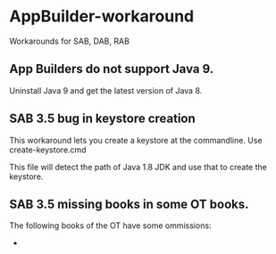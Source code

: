 # AppBuilder-workaround
Workarounds for SAB, DAB, RAB

## App Builders do not support Java 9.

Uninstall Java 9 and get the latest version of Java 8.

## SAB 3.5 bug in keystore creation

This workaround lets you create a keystore at the commandline. Use create-keystore.cmd

This file will detect the path of Java 1.8 JDK and use that to create the keystore.

## SAB 3.5 missing books in some OT books.

The following books of the OT have some ommissions:

* 